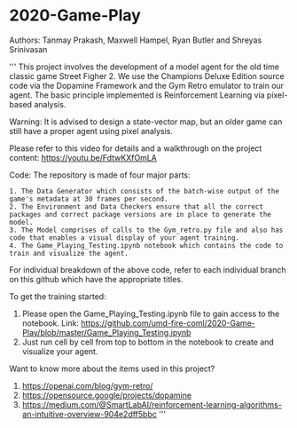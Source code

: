 # 2020-Game-Play
Authors: Tanmay Prakash, Maxwell Hampel, Ryan Butler and Shreyas Srinivasan

'''
This project involves the development of a model agent for the old time classic game Street Figher 2. 
We use the Champions Deluxe Edition source code via the Dopamine Framework and the Gym Retro emulator to train our agent.
The basic principle implemented is Reinforcement Learning via pixel-based analysis.

Warning: It is advised to design a state-vector map, but an older game can still have a proper agent using pixel analysis. 

Please refer to this video for details and a walkthrough on the project content:
https://youtu.be/FdtwKXfOmLA

Code:
  The repository is made of four major parts: 

    1. The Data Generator which consists of the batch-wise output of the game's metadata at 30 frames per second.
    2. The Environment and Data Checkers ensure that all the correct packages and correct package versions are in place to generate the model. 
    3. The Model comprises of calls to the Gym_retro.py file and also has code that enables a visual display of your agent training. 
    4. The Game_Playing_Testing.ipynb notebook which contains the code to train and visualize the agent. 


For individual breakdown of the above code, refer to each individual branch on this github which have the appropriate titles. 

  
To get the training started:
  1. Please open the Game_Playing_Testing.ipynb file to gain access to the notebook. 
     Link: https://github.com/umd-fire-coml/2020-Game-Play/blob/master/Game_Playing_Testing.ipynb
  2. Just run cell by cell from top to bottom in the notebook to create and visualize your agent. 
  
Want to know more about the items used in this project?
  1) https://openai.com/blog/gym-retro/ 
  2) https://opensource.google/projects/dopamine
  3) https://medium.com/@SmartLabAI/reinforcement-learning-algorithms-an-intuitive-overview-904e2dff5bbc
  '''
  

